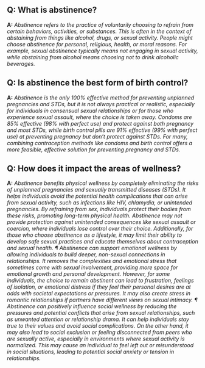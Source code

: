 ## Q: What is abstinence?

**A:** *Abstinence refers to the practice of voluntarily choosing to refrain from certain behaviors, activities, or substances. This is often in the context of abstaining from things like alcohol, drugs, or sexual activity. People might choose abstinence for personal, religious, health, or moral reasons. For example, sexual abstinence typically means not engaging in sexual activity, while abstaining from alcohol means choosing not to drink alcoholic beverages.*

## Q: Is abstinence the best form of birth control?

**A:** *Abstinence is the only 100% effective method for preventing unplanned pregnancies and STDs, but it is not always practical or realistic, especially for individuals in consensual sexual relationships or for those who experience sexual assault, where the choice is taken away. Condoms are 85% effective (98% with perfect use) and protect against both pregnancy and most STDs, while birth control pills are 91% effective (99% with perfect use) at preventing pregnancy but don’t protect against STDs. For many, combining contraception methods like condoms and birth control offers a more feasible, effective solution for preventing pregnancy and STDs.*

## Q: How does it impact the areas of wellness?

**A:** *Abstinence benefits physical wellness by completely eliminating the risks of unplanned pregnancies and sexually transmitted diseases (STDs). It helps individuals avoid the potential health complications that can arise from sexual activity, such as infections like HIV, chlamydia, or unintended pregnancies. By refraining from sex, individuals protect their bodies from these risks, promoting long-term physical health. Abstinence may not provide protection against unintended consequences like sexual assault or coercion, where individuals lose control over their choice. Additionally, for those who choose abstinence as a lifestyle, it may limit their ability to develop safe sexual practices and educate themselves about contraception and sexual health. ¶ Abstinence can support emotional wellness by allowing individuals to build deeper, non-sexual connections in relationships. It removes the complexities and emotional stress that sometimes come with sexual involvement, providing more space for emotional growth and personal development. However, for some individuals, the choice to remain abstinent can lead to frustration, feelings of isolation, or emotional distress if they feel their personal desires are at odds with societal expectations or pressures. It may also create stress in romantic relationships if partners have different views on sexual intimacy. ¶ Abstinence can positively influence social wellness by reducing the pressures and potential conflicts that arise from sexual relationships, such as unwanted attention or relationship drama. It can help individuals stay true to their values and avoid social complications. On the other hand, it may also lead to social exclusion or feeling disconnected from peers who are sexually active, especially in environments where sexual activity is normalized. This may cause an individual to feel left out or misunderstood in social situations, leading to potential social anxiety or tension in relationships.*
